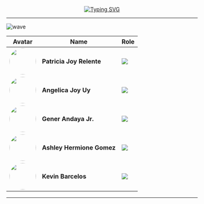 <div align="center">

[![Typing SVG](https://readme-typing-svg.demolab.com?font=Fira+Code&pause=1000&color=gradient&colors=FF0000,FFA500,FFFF00,00FF00,0000FF,4B0082,EE82EE&width=600&lines=Technova+Group+Playground)](https://git.io/typing-svg)

</div>

---

![wave](https://capsule-render.vercel.app/api?type=waving&color=gradient&height=100&section=header&text=Meet%20the%20Team%20&fontSize=30&fontColor=fff&animation=twinkling)


| Avatar | Name | Role |
|--------|------|------|
| <img src="https://github.com/relente-patriciajoy.png" width="70" style="border-radius:50%"> | **Patricia Joy Relente** | ![](https://img.shields.io/badge/Project_Manager_/_Developer-ff69b4) |
| <img src="https://github.com/uy-angelicajoy.png" width="70" style="border-radius:50%"> | **Angelica Joy Uy** | ![](https://img.shields.io/badge/Technical_Lead_/_Developer-00bfff) |
| <img src="https://github.com/andaya-gener.png" width="70" style="border-radius:50%"> | **Gener Andaya Jr.** | ![](https://img.shields.io/badge/Tester_/_Developer-808080) |
| <img src="https://github.com/gomez-ashleyhermione.png" width="70" style="border-radius:50%"> | **Ashley Hermione Gomez** | ![](https://img.shields.io/badge/UI/UX_Designer_/_Developer-800080) |
| <img src="https://github.com/barcelos-kevin.png" width="70" style="border-radius:50%"> | **Kevin Barcelos** | ![](https://img.shields.io/badge/Developer-ff0000) |

---